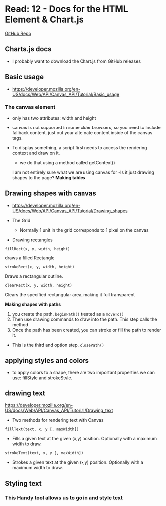# Read: 12 - Docs for the HTML <canvas> Element & Chart.js
[GitHub Repo](https://github.com/Chris-Bortel/Reading-Notes)
## Charts.js docs
- I probably want to download the Chart.js from GitHub releases

## Basic usage
- https://developer.mozilla.org/en-US/docs/Web/API/Canvas_API/Tutorial/Basic_usage
### The canvas element
- only has two attributes: width and height
- canvas is not supported in some older browsers, so you need to include fallback content. just out your alternate content inside of the canvas tags.
- To display something, a script first needs to access the rendering context and draw on it.
  - we do that using a method called getContext()

  I am not entirely sure what we are using canvas for
  -Is it just drawing shapes to the page?
  **Making tables**
## Drawing shapes with canvas
- https://developer.mozilla.org/en-US/docs/Web/API/Canvas_API/Tutorial/Drawing_shapes

- The Grid
  - Normally 1 unit in the grid corresponds to 1 pixel on the canvas
- Drawing rectangles

```
fillRect(x, y, width, height)
```
draws a filled Rectangle

```
strokeRect(x, y, width, height)
```
Draws a rectangular outline.

```
clearRect(x, y, width, height)
``` 
Clears the specified rectangular area, making it full transparent

**Making shapes with paths**
1. you create the path. `beginPath()` treated as a `moveTo()`
2. Then use drawing commands to draw into the path. This step calls the method
3. Once the path has been created, you can stroke or fill the path to render it. 
  - This is the third and option step. `closePath()`



## applying styles and colors
- to apply colors to a shape, there are two important properties we can use: fillStyle and strokeStyle.

## drawing text
https://developer.mozilla.org/en-US/docs/Web/API/Canvas_API/Tutorial/Drawing_text
- Two methods for rendering text with Canvas
```
fillText(text, x, y [, maxWidth])
```
- Fills a given text at the given (x,y) position. Optionally with a maximum width to draw.


```
strokeText(text, x, y [, maxWidth])
```
- Strokes a given text at the given (x,y) position. Optionally with a maximum width to draw.
## Styling text
### This Handy tool allows us to go in and style text

